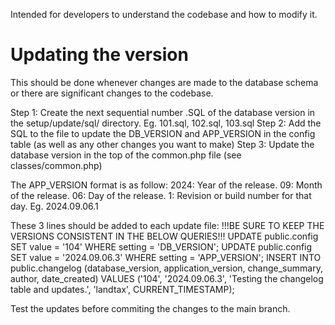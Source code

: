 Intended for developers to understand the codebase and how to modify it.

# Updating the version
This should be done whenever changes are made to the database schema or there are significant changes to the codebase.

Step 1:  Create the next sequential number .SQL of the database version in the setup/update/sql/ directory. Eg.  101.sql, 102.sql, 103.sql
Step 2:  Add the SQL to the file to update the DB_VERSION and APP_VERSION in the config table (as well as any other changes you want to make)
Step 3:  Update the database version in the top of the common.php file (see classes/common.php)

The APP_VERSION format is as follow:
2024: Year of the release.
09: Month of the release.
06: Day of the release.
1: Revision or build number for that day.
Eg. 2024.09.06.1


These 3 lines should be added to each update file:
!!!BE SURE TO KEEP THE VERSIONS CONSISTENT IN THE BELOW QUERIES!!!
UPDATE public.config SET value = '104' WHERE setting = 'DB_VERSION';
UPDATE public.config SET value = '2024.09.06.3' WHERE setting = 'APP_VERSION';
INSERT INTO public.changelog (database_version, application_version, change_summary, author, date_created) VALUES ('104', '2024.09.06.3', 'Testing the changelog table and updates.', 'landtax', CURRENT_TIMESTAMP);

Test the updates before commiting the changes to the main branch.
